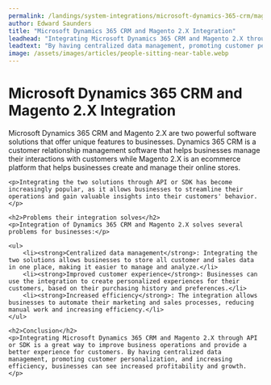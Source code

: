 ```yaml
---
permalink: /landings/system-integrations/microsoft-dynamics-365-crm/magento-2-x
author: Edward Saunders
title: "Microsoft Dynamics 365 CRM and Magento 2.X Integration"
leadhead: "Integrating Microsoft Dynamics 365 CRM and Magento 2.X through API or SDK is a great way to improve business operations and provide a better experience for customers"
leadtext: "By having centralized data management, promoting customer personalization, and increasing efficiency, businesses can see increased profitability and growth."
image: /assets/images/articles/people-sitting-near-table.webp
---
```

<div class="arttext">	<h1>Microsoft Dynamics 365 CRM and Magento 2.X Integration</h1>
	<p>Microsoft Dynamics 365 CRM and Magento 2.X are two powerful software solutions that offer unique features to businesses. Dynamics 365 CRM is a customer relationship management software that helps businesses manage their interactions with customers while Magento 2.X is an ecommerce platform that helps businesses create and manage their online stores.</p>
	
	<p>Integrating the two solutions through API or SDK has become increasingly popular, as it allows businesses to streamline their operations and gain valuable insights into their customers' behavior.</p>
	
	<h2>Problems their integration solves</h2>
	<p>Integration of Dynamics 365 CRM and Magento 2.X solves several problems for businesses:</p>

	<ul>
		<li><strong>Centralized data management</strong>: Integrating the two solutions allows businesses to store all customer and sales data in one place, making it easier to manage and analyze.</li>
		<li><strong>Improved customer experience</strong>: Businesses can use the integration to create personalized experiences for their customers, based on their purchasing history and preferences.</li>
		<li><strong>Increased efficiency</strong>: The integration allows businesses to automate their marketing and sales processes, reducing manual work and increasing efficiency.</li>
	</ul>
	
	<h2>Conclusion</h2>
	<p>Integrating Microsoft Dynamics 365 CRM and Magento 2.X through API or SDK is a great way to improve business operations and provide a better experience for customers. By having centralized data management, promoting customer personalization, and increasing efficiency, businesses can see increased profitability and growth. </p>
</div>